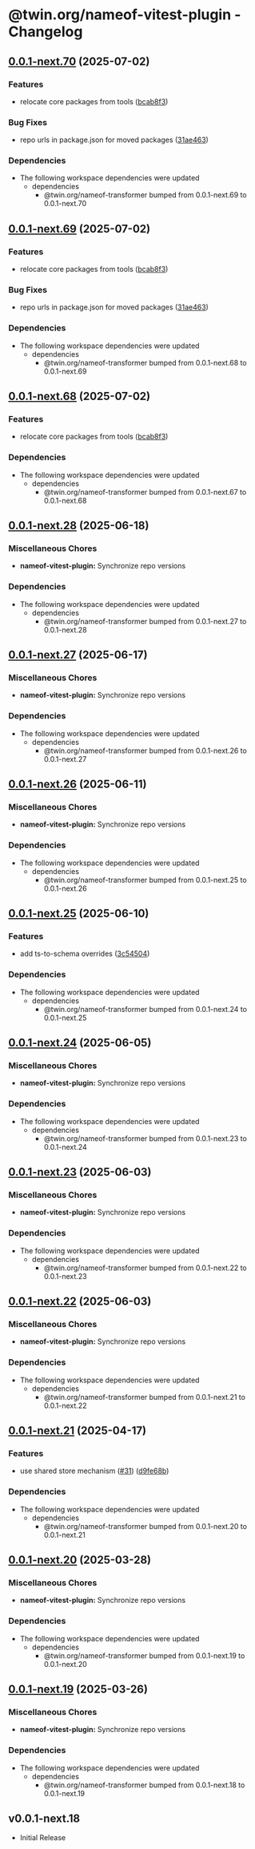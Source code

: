 # @twin.org/nameof-vitest-plugin - Changelog

## [0.0.1-next.70](https://github.com/twinfoundation/framework/compare/nameof-vitest-plugin-v0.0.1-next.69...nameof-vitest-plugin-v0.0.1-next.70) (2025-07-02)


### Features

* relocate core packages from tools ([bcab8f3](https://github.com/twinfoundation/framework/commit/bcab8f3160442ea4fcaf442947462504f3d6a17d))


### Bug Fixes

* repo urls in package.json for moved packages ([31ae463](https://github.com/twinfoundation/framework/commit/31ae463095dfa8c0e48bb5bb12316f1e8abb9a4c))


### Dependencies

* The following workspace dependencies were updated
  * dependencies
    * @twin.org/nameof-transformer bumped from 0.0.1-next.69 to 0.0.1-next.70

## [0.0.1-next.69](https://github.com/twinfoundation/framework/compare/nameof-vitest-plugin-v0.0.1-next.68...nameof-vitest-plugin-v0.0.1-next.69) (2025-07-02)


### Features

* relocate core packages from tools ([bcab8f3](https://github.com/twinfoundation/framework/commit/bcab8f3160442ea4fcaf442947462504f3d6a17d))


### Bug Fixes

* repo urls in package.json for moved packages ([31ae463](https://github.com/twinfoundation/framework/commit/31ae463095dfa8c0e48bb5bb12316f1e8abb9a4c))


### Dependencies

* The following workspace dependencies were updated
  * dependencies
    * @twin.org/nameof-transformer bumped from 0.0.1-next.68 to 0.0.1-next.69

## [0.0.1-next.68](https://github.com/twinfoundation/framework/compare/nameof-vitest-plugin-v0.0.1-next.67...nameof-vitest-plugin-v0.0.1-next.68) (2025-07-02)


### Features

* relocate core packages from tools ([bcab8f3](https://github.com/twinfoundation/framework/commit/bcab8f3160442ea4fcaf442947462504f3d6a17d))


### Dependencies

* The following workspace dependencies were updated
  * dependencies
    * @twin.org/nameof-transformer bumped from 0.0.1-next.67 to 0.0.1-next.68

## [0.0.1-next.28](https://github.com/twinfoundation/tools/compare/nameof-vitest-plugin-v0.0.1-next.27...nameof-vitest-plugin-v0.0.1-next.28) (2025-06-18)


### Miscellaneous Chores

* **nameof-vitest-plugin:** Synchronize repo versions


### Dependencies

* The following workspace dependencies were updated
  * dependencies
    * @twin.org/nameof-transformer bumped from 0.0.1-next.27 to 0.0.1-next.28

## [0.0.1-next.27](https://github.com/twinfoundation/tools/compare/nameof-vitest-plugin-v0.0.1-next.26...nameof-vitest-plugin-v0.0.1-next.27) (2025-06-17)


### Miscellaneous Chores

* **nameof-vitest-plugin:** Synchronize repo versions


### Dependencies

* The following workspace dependencies were updated
  * dependencies
    * @twin.org/nameof-transformer bumped from 0.0.1-next.26 to 0.0.1-next.27

## [0.0.1-next.26](https://github.com/twinfoundation/tools/compare/nameof-vitest-plugin-v0.0.1-next.25...nameof-vitest-plugin-v0.0.1-next.26) (2025-06-11)


### Miscellaneous Chores

* **nameof-vitest-plugin:** Synchronize repo versions


### Dependencies

* The following workspace dependencies were updated
  * dependencies
    * @twin.org/nameof-transformer bumped from 0.0.1-next.25 to 0.0.1-next.26

## [0.0.1-next.25](https://github.com/twinfoundation/tools/compare/nameof-vitest-plugin-v0.0.1-next.24...nameof-vitest-plugin-v0.0.1-next.25) (2025-06-10)


### Features

* add ts-to-schema overrides ([3c54504](https://github.com/twinfoundation/tools/commit/3c5450468eb998204a75576b7791a7ca4027da62))


### Dependencies

* The following workspace dependencies were updated
  * dependencies
    * @twin.org/nameof-transformer bumped from 0.0.1-next.24 to 0.0.1-next.25

## [0.0.1-next.24](https://github.com/twinfoundation/tools/compare/nameof-vitest-plugin-v0.0.1-next.23...nameof-vitest-plugin-v0.0.1-next.24) (2025-06-05)


### Miscellaneous Chores

* **nameof-vitest-plugin:** Synchronize repo versions


### Dependencies

* The following workspace dependencies were updated
  * dependencies
    * @twin.org/nameof-transformer bumped from 0.0.1-next.23 to 0.0.1-next.24

## [0.0.1-next.23](https://github.com/twinfoundation/tools/compare/nameof-vitest-plugin-v0.0.1-next.22...nameof-vitest-plugin-v0.0.1-next.23) (2025-06-03)


### Miscellaneous Chores

* **nameof-vitest-plugin:** Synchronize repo versions


### Dependencies

* The following workspace dependencies were updated
  * dependencies
    * @twin.org/nameof-transformer bumped from 0.0.1-next.22 to 0.0.1-next.23

## [0.0.1-next.22](https://github.com/twinfoundation/tools/compare/nameof-vitest-plugin-v0.0.1-next.21...nameof-vitest-plugin-v0.0.1-next.22) (2025-06-03)


### Miscellaneous Chores

* **nameof-vitest-plugin:** Synchronize repo versions


### Dependencies

* The following workspace dependencies were updated
  * dependencies
    * @twin.org/nameof-transformer bumped from 0.0.1-next.21 to 0.0.1-next.22

## [0.0.1-next.21](https://github.com/twinfoundation/tools/compare/nameof-vitest-plugin-v0.0.1-next.20...nameof-vitest-plugin-v0.0.1-next.21) (2025-04-17)


### Features

* use shared store mechanism ([#31](https://github.com/twinfoundation/tools/issues/31)) ([d9fe68b](https://github.com/twinfoundation/tools/commit/d9fe68b903d1268c7cb3c64772df5cb78fd63667))


### Dependencies

* The following workspace dependencies were updated
  * dependencies
    * @twin.org/nameof-transformer bumped from 0.0.1-next.20 to 0.0.1-next.21

## [0.0.1-next.20](https://github.com/twinfoundation/tools/compare/nameof-vitest-plugin-v0.0.1-next.19...nameof-vitest-plugin-v0.0.1-next.20) (2025-03-28)


### Miscellaneous Chores

* **nameof-vitest-plugin:** Synchronize repo versions


### Dependencies

* The following workspace dependencies were updated
  * dependencies
    * @twin.org/nameof-transformer bumped from 0.0.1-next.19 to 0.0.1-next.20

## [0.0.1-next.19](https://github.com/twinfoundation/tools/compare/nameof-vitest-plugin-v0.0.1-next.18...nameof-vitest-plugin-v0.0.1-next.19) (2025-03-26)


### Miscellaneous Chores

* **nameof-vitest-plugin:** Synchronize repo versions


### Dependencies

* The following workspace dependencies were updated
  * dependencies
    * @twin.org/nameof-transformer bumped from 0.0.1-next.18 to 0.0.1-next.19

## v0.0.1-next.18

- Initial Release

